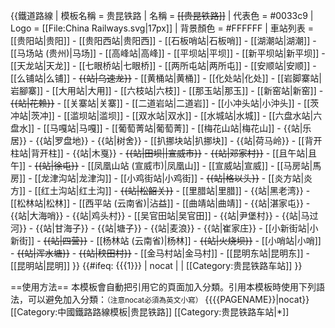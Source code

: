 {{鐵道路線
| 模板名稱 = 贵昆铁路
| 名稱 = <s>[[贵昆铁路]]</s>
| 代表色 = #0033c9
| Logo = [[File:China Railways.svg|17px]]
| 背景顏色 = #FFFFFF
| 車站列表 = [[贵阳站|贵阳]] - [[贵阳西站|贵阳西]] - [[石板哨站|石板哨]] - [[湖潮站|湖潮]] - [[马场站 (贵州)|马场]] - [[高峰站|高峰]] - [[平坝站|平坝]] - [[新平坝站|新平坝]] - [[天龙站|天龙]] - [[七眼桥站|七眼桥]] - [[两所屯站|两所屯]] - [[安顺站|安顺]] - [[么铺站|么铺]] - <s>{{站|乌速龙}}</s> - [[黄桶站|黄桶]] - [[化处站|化处]] - [[岩脚寨站|岩腳寨]] - [[大用站|大用]] - [[六枝站|六枝]] - [[那玉站|那玉]] - [[新窑站|新窑]] - <s>{{站|花赖}}</s> - [[关寨站|关寨]] - [[二道岩站|二道岩]] - [[小冲头站|小沖头]] - [[茨冲站|茨冲]] - [[滥坝站|滥坝]] - [[双水站|双水]] - [[水城站|水城]] - [[六盘水站|六盘水]] - [[马嘎站|马嘎]] - [[葡萄菁站|葡萄菁]] - [[梅花山站|梅花山]] - {{站|乐居}} - {{站|罗盘地}} - {{站|树舍}} - [[扒挪块站|扒挪块]] - {{站|荷马岭}} - [[背开柱站|背开柱]] - {{站|木戛}} - <s>{{站|田坝||宣威市}}</s> - <s>{{站|邓家村}}</s> - [[且午站|且午]] - <s>{{站|徐屯}}</s> - [[凤凰山站 (宣威市)|凤凰山]] - [[宣威站|宣威]] - [[马房站|馬房]] - [[龙津沟站|龙津沟]] - [[小鸡街站|小鸡街]] - <s>{{站|格以头}}</s> - [[炎方站|炎方]] - [[红土沟站|红土沟]] - <s>{{站|松韶关}}</s> - [[里腊站|里腊]] - {{站|黑老湾}} - [[松林站|松林]] - [[西平站 (云南省)|沾益]] - [[曲靖站|曲靖]] - {{站|湛家屯}} - {{站|大海哨}} - {{站|鸡头村}} - [[吴官田站|吴官田]] - {{站|尹堡村}} - {{站|马过河}} - {{站|甘海子}} - {{站|塘子}} - {{站|麦浪}} - {{站|崔家庄}} - [[小新街站|小新街]] - <s>{{站|四营}}</s> - [[杨林站 (云南省)|杨林]] - <s>{{站|火烧坝}}</s> - [[小哨站|小哨]] - <s>{{站|浑水塘}}</s> - <s>{{站|秧田村}}</s> - [[金马村站|金马村]] - [[昆明东站|昆明东]] - [[昆明站|昆明]]
}}
<includeonly>{{#ifeq: {{{1}}} | nocat | <!--空--> | [[Category:贵昆铁路车站]] }}</includeonly><noinclude>

==使用方法==
本模板會自動把引用它的頁面加入分類。引用本模板時使用下列語法，可以避免加入分類：<small>（注意nocat必須為英文小寫）</small>
<nowiki>{{</nowiki>{{PAGENAME}}<nowiki>|nocat}}</nowiki>
[[Category:中國鐵路路線模板|贵昆铁路]]
[[Category:贵昆铁路车站|*]]
</noinclude>